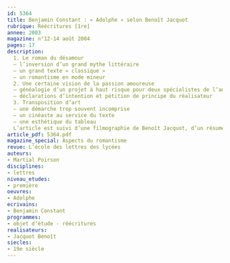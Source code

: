 ```yaml
---
id: 5364
title: Benjamin Constant : « Adolphe » selon Benoît Jacquot
rubrique: Réécritures [1re]
annee: 2003
magazine: n°12-14 août 2004
pages: 17
description: 
  1. Le roman du désamour
  – l’inversion d’un grand mythe littéraire
  – un grand texte « classique »
  – un romantisme en mode mineur
  2. Une certaine vision de la passion amoureuse
  – généalogie d’un projet à haut risque pour deux spécialistes de l’adaptation littéraire
  – déclarations d’intention et pétition de principe du réalisateur
  3. Transposition d’art
  – une démarche trop souvent incomprise
  – un cinéaste au service du texte
  – une esthétique du tableau
  L’article est suivi d’une filmographie de Benoît Jacquot, d’un résumé du livre et d’une chronologie de Benjamin Constant
article_pdf: 5364.pdf
magazine_special: Aspects du romantisme
revue: L’école des lettres des lycées
auteurs:
- Martial Poirson
disciplines:
- lettres
niveau_etudes:
- première
oeuvres:
- Adolphe
ecrivains:
- Benjamin Constant
programmes:
- objet d’étude - réécritures
realisateurs:
- Jacquot Benoît
siecles:
- 19e siècle
---
```

